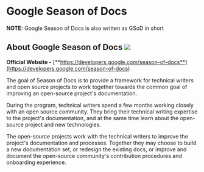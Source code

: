 # Google Season of Docs

**NOTE:** Google Season of Docs is also written as GSoD in short

## About Google Season of Docs ![](../../../.gitbook/assets/gsod\_icon.png)

**Official Website -** [**https://developers.google.com/season-of-docs**](https://developers.google.com/season-of-docs)

The goal of Season of Docs is to provide a framework for technical writers and open source projects to work together towards the common goal of improving an open-source project's documentation.

During the program, technical writers spend a few months working closely with an open source community. They bring their technical writing expertise to the project's documentation, and at the same time learn about the open-source project and new technologies.

The open-source projects work with the technical writers to improve the project's documentation and processes. Together they may choose to build a new documentation set, or redesign the existing docs, or improve and document the open-source community's contribution procedures and onboarding experience.
